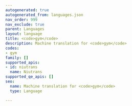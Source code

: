 ```yaml
---
autogenerated: true
autogenerated_from: languages.json
nav_order: 999
nav_exclude: true
parent: Languages
layout: language
title: <code>gym</code>
description: Machine translation for <code>gym</code>
codes:
- gym
family: []
supported_apis:
- id: niutrans
  name: Niutrans
supported_qe_apis: []
seo:
  name: Machine translation for <code>gym</code>
  type: Language

---
```



